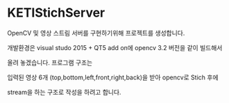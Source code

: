 # KETIStichServer

OpenCV 및 영상 스트림 서버를 구현하기위해 프로젝트를 생성합니다.

개발환경은 visual studo 2015 + QT5 add on에 opencv 3.2 버전을 같이 빌드해서 

올려 놓겠습니다. 프로그램 구조는 

입력된 영상 6개 (top,bottom,left,front,right,back)을 받아 opencv로 Stich 후에 

stream을 하는 구조로 작성을 하려고 합니다. 
